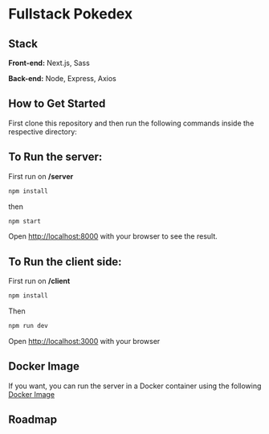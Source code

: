 # Fullstack Pokedex
## Stack

**Front-end:** Next.js, Sass

**Back-end:** Node, Express, Axios

## How to Get Started
First clone this repository and then run the following commands inside the respective directory: 
## To Run the server:
First run on **/server**
```bash
npm install
```
then
```bash
npm start
```

Open [http://localhost:8000](http://localhost:8000) with your browser to see the result.


## To Run the client side:
First run on **/client**
```bash
npm install
```
Then
```bash
npm run dev
```

Open [http://localhost:3000](http://localhost:3000) with your browser


## Docker Image
If you want, you can run the server in a Docker container using the following [Docker Image](https://hub.docker.com/repository/docker/lucasrpires94/pokeapi/general)

## Roadmap
